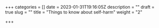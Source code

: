 +++
categories = []
date = 2023-01-31T19:16:05Z
description = ""
draft = true
slug = ""
title = "Things to know about self-harm"
weight = "2"

+++
